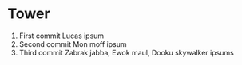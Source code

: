Tower
=====

1. First commit Lucas ipsum
2. Second commit Mon moff ipsum
3. Third commit Zabrak jabba, Ewok maul, Dooku skywalker ipsums